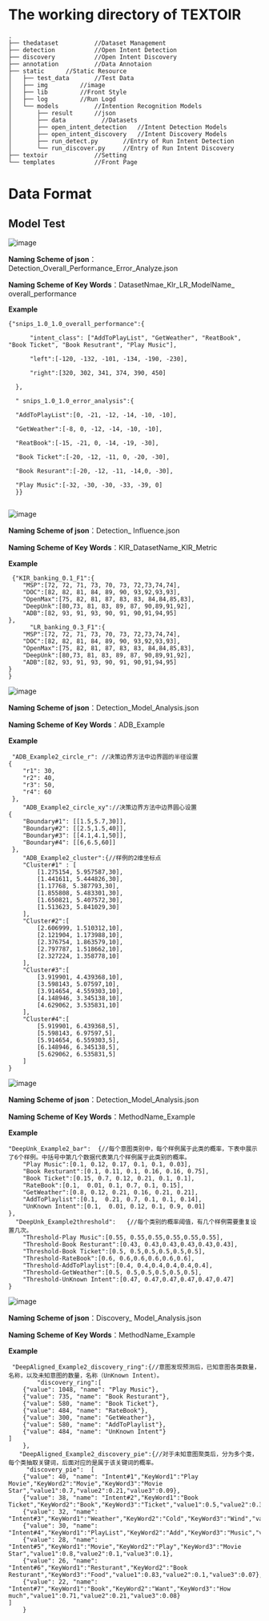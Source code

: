 # The working directory of TEXTOIR

```
.
├── thedataset 			//Dataset Management
├── detection			//Open Intent Detection
├── discovery			//Open Intent Discovery
├── annotation			//Data Annotaion
├── static      //Static Resource
│   ├── test_data		//Test Data
│   ├── img			//image
│   ├── lib			//Front Style
│   ├── log			//Run Logd
│   └── models			//Intention Recognition Models
│       ├── result		//json
│       ├── data		  //Datasets
│       ├── open_intent_detection	//Intent Detection Models
│       ├── open_intent_discovery	//Intent Discovery Models
│       ├── run_detect.py		//Entry of Run Intent Detection
│       └── run_discover.py		//Entry of Run Intent Discovery
├── textoir				//Setting
└── templates			//Front Page
```

# Data Format 

## Model Test
![image](https://user-images.githubusercontent.com/37832030/109410374-21fa9f80-79d5-11eb-8c93-6ce543f56059.png)

**Naming Scheme of json**：Detection_Overall_Performance_Error_Analyze.json

**Naming Scheme of Key Words**：DatasetNmae_Klr_LR_ModelName_ overall_performance
  
**Example**
  
  ```
  {"snips_1.0_1.0_overall_performance":{
    
        "intent_class": ["AddToPlayList", "GetWeather", "ReatBook", "Book Ticket", "Book Resutrant", "Play Music"],
        
        "left":[-120, -132, -101, -134, -190, -230],
        
        "right":[320, 302, 341, 374, 390, 450]
        
    },
    
    " snips_1.0_1.0_error_analysis":{
    
    "AddToPlayList":[0, -21, -12, -14, -10, -10],
    
    "GetWeather":[-8, 0, -12, -14, -10, -10],
    
    "ReatBook":[-15, -21, 0, -14, -19, -30],
    
    "Book Ticket":[-20, -12, -11, 0, -20, -30],
    
    "Book Resurant":[-20, -12, -11, -14,0, -30],
    
    "Play Music":[-32, -30, -30, -33, -39, 0]
    }}
    
 ```

![image](https://user-images.githubusercontent.com/37832030/109410824-b3b7dc00-79d8-11eb-94a1-e82f6656de8f.png)

**Naming Scheme of json**：Detection_ Influence.json

**Naming Scheme of Key Words**：KIR_DatasetName_KIR_Metric
  
**Example**
```
 {"KIR_banking_0.1_F1":{
    "MSP":[72, 72, 71, 73, 70, 73, 72,73,74,74],
    "DOC":[82, 82, 81, 84, 89, 90, 93,92,93,93],
    "OpenMax":[75, 82, 81, 87, 83, 83, 84,84,85,83],
    "DeepUnk":[80,73, 81, 83, 89, 87, 90,89,91,92],
    "ADB":[82, 93, 91, 93, 90, 91, 90,91,94,95]
},
      "LR_banking_0.3_F1":{
    "MSP":[72, 72, 71, 73, 70, 73, 72,73,74,74],
    "DOC":[82, 82, 81, 84, 89, 90, 93,92,93,93],
    "OpenMax":[75, 82, 81, 87, 83, 83, 84,84,85,83],
    "DeepUnk":[80,73, 81, 83, 89, 87, 90,89,91,92],
    "ADB":[82, 93, 91, 93, 90, 91, 90,91,94,95]
}
}

```
![image](https://user-images.githubusercontent.com/37832030/109410871-14471900-79d9-11eb-8e64-ba36a26179f7.png)

**Naming Scheme of json**：Detection_Model_Analysis.json

**Naming Scheme of Key Words**：ADB_Example
  
**Example**
```
 "ADB_Example2_circle_r": //决策边界方法中边界圆的半径设置
{
    "r1": 30,
    "r2": 40,
    "r3": 50,
    "r4": 60
 },
    "ADB_Example2_circle_xy"://决策边界方法中边界圆心设置
{
    "Boundary#1": [[1.5,5.7,30]],
    "Boundary#2": [[2.5,1.5,40]],
    "Boundary#3": [[4.1,4.1,50]],
    "Boundary#4": [[6,6.5,60]]
 },
    "ADB_Example2_cluster":{//样例的2维坐标点
    "Cluster#1" : [
        [1.275154, 5.957587,30],
        [1.441611, 5.444826,30],
        [1.17768, 5.387793,30],
        [1.855808, 5.483301,30],
        [1.650821, 5.407572,30],  
        [1.513623, 5.841029,30]
    ],
    "Cluster#2":[
        [2.606999, 1.510312,10],
        [2.121904, 1.173988,10],
        [2.376754, 1.863579,10],
        [2.797787, 1.518662,10],
        [2.327224, 1.358778,10]
    ],
    "Cluster#3":[
        [3.919901, 4.439368,10],
        [3.598143, 5.07597,10],
        [3.914654, 4.559303,10],
        [4.148946, 3.345138,10],
        [4.629062, 3.535831,10]
    ],
    "Cluster#4":[
        [5.919901, 6.439368,5],
        [5.598143, 6.97597,5],
        [5.914654, 6.559303,5],
        [6.148946, 6.345138,5],
        [5.629062, 6.535831,5]
    ]
}

```

![image](https://user-images.githubusercontent.com/37832030/109410862-0abdb100-79d9-11eb-88ec-f5e5bf7942bd.png)

**Naming Scheme of json**：Detection_Model_Analysis.json

**Naming Scheme of Key Words**：MethodName_Example
  
**Example**

```
"DeepUnk_Example2_bar":  {//每个意图类别中，每个样例属于此类的概率，下表中展示了6个样例。中括号中第几个数据代表第几个样例属于此类别的概率。
    "Play Music":[0.1, 0.12, 0.17, 0.1, 0.1, 0.03], 
    "Book Resturant":[0.1, 0.11, 0.1, 0.16, 0.16, 0.75],
    "Book Ticket":[0.15, 0.7, 0.12, 0.21, 0.1, 0.1],
    "RateBook":[0.1,  0.01, 0.1, 0.7, 0.1, 0.15],
    "GetWeather":[0.8, 0.12, 0.21, 0.16, 0.21, 0.21],
    "AddToPlaylist":[0.1,  0.21, 0.7, 0.1, 0.1, 0.14],
    "UnKnown Intent":[0.1,  0.01, 0.12, 0.1, 0.9, 0.01]  
},
  "DeepUnk_Example2threshold":   {//每个类别的概率阈值，有几个样例需要重复设置几次。
    "Threshold-Play Music":[0.55, 0.55,0.55,0.55,0.55,0.55],
    "Threshold-Book Resturant":[0.43, 0.43,0.43,0.43,0.43,0.43],
    "Threshold-Book Ticket":[0.5, 0.5,0.5,0.5,0.5,0.5],
    "Threshold-RateBook":[0.6, 0.6,0.6,0.6,0.6,0.6],
    "Threshold-AddToPlaylist":[0.4, 0.4,0.4,0.4,0.4,0.4],
    "Threshold-GetWeather":[0.5, 0.5,0.5,0.5,0.5,0.5],
    "Threshold-UnKnown Intent":[0.47, 0.47,0.47,0.47,0.47,0.47]
}

```

![image](https://user-images.githubusercontent.com/37832030/109410926-625c1c80-79d9-11eb-9ce7-c6c84e33b0ff.png)

**Naming Scheme of json**：Discovery_ Model_Analysis.json

**Naming Scheme of Key Words**：MethodName_Example
  
**Example**

```
 "DeepAligned_Example2_discovery_ring":{//意图发现预测后，已知意图各类数量，名称，以及未知意图的数量，名称（UnKnown Intent）。
        "discovery_ring":[
    {"value": 1048, "name": "Play Music"},
    {"value": 735, "name": "Book Resturant"},
    {"value": 580, "name": "Book Ticket"},
    {"value": 484, "name": "RateBook"},
    {"value": 300, "name": "GetWeather"},
    {"value": 580, "name": "AddToPlaylist"},
    {"value": 484, "name": "UnKnown Intent"}
]
    },
   "DeepAligned_Example2_discovery_pie":{//对于未知意图聚类后，分为多个类，每个类抽取关键词，后面对应的是属于该关键词的概率。
     "discovery_pie":  [
    {"value": 40, "name": "Intent#1","KeyWord1":"Play Movie","KeyWord2":"Movie","KeyWord3":"Movie Star","value1":0.7,"value2":0.21,"value3":0.09},
    {"value": 38, "name": "Intent#2","KeyWord1":"Book Ticket","KeyWord2":"Book","KeyWord3":"Ticket","value1":0.5,"value2":0.31,"value3":0.19},
    {"value": 32, "name": "Intent#3","KeyWord1":"Weather","KeyWord2":"Cold","KeyWord3":"Wind","value1":0.65,"value2":0.2,"value3":0.15},
    {"value": 30, "name": "Intent#4","KeyWord1":"PlayList","KeyWord2":"Add","KeyWord3":"Music","value1":0.73,"value2":0.2,"value3":0.07},
    {"value": 28, "name": "Intent#5","KeyWord1":"Movie","KeyWord2":"Play","KeyWord3":"Movie Star","value1":0.8,"value2":0.1,"value3":0.1},
    {"value": 26, "name": "Intent#6","KeyWord1":"Resturant","KeyWord2":"Book Resturant","KeyWord3":"Food","value1":0.83,"value2":0.1,"value3":0.07},
    {"value": 22, "name": "Intent#7","KeyWord1":"Book","KeyWord2":"Want","KeyWord3":"How much","value1":0.71,"value2":0.21,"value3":0.08}
]
    }

```
